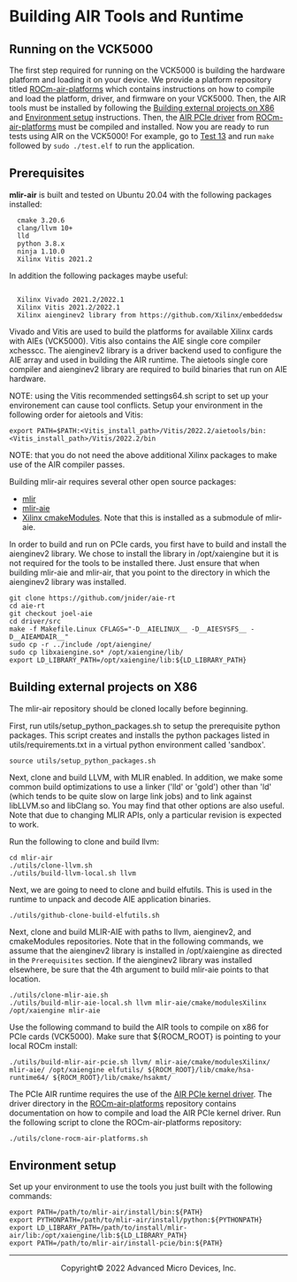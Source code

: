 # Building AIR Tools and Runtime

## Running on the VCK5000

The first step required for running on the VCK5000 is building the hardware platform and loading it on your device. We provide a platform repository titled [ROCm-air-platforms](https://github.com/Xilinx/ROCm-air-platforms) which contains instructions on how to compile and load the platform, driver, and firmware on your VCK5000. Then, the AIR tools must be installed by following the [Building external projects on X86](#building-external-projects-on-X86) and [Environment setup](#environment-setup) instructions. Then, the [AIR PCIe driver](https://github.com/Xilinx/ROCm-air-platforms/tree/main/driver) from [ROCm-air-platforms](https://github.com/Xilinx/ROCm-air-platforms) must be compiled and installed. Now you are ready to run tests using AIR on the VCK5000! For example, go to [Test 13](test/13_mb_add_one) and run `make` followed by `sudo ./test.elf` to run the application.


## Prerequisites

**mlir-air** is built and tested on Ubuntu 20.04 with the following packages installed:
```
  cmake 3.20.6
  clang/llvm 10+
  lld
  python 3.8.x
  ninja 1.10.0
  Xilinx Vitis 2021.2 
```

In addition the following packages maybe useful: 

```

  Xilinx Vivado 2021.2/2022.1
  Xilinx Vitis 2021.2/2022.1
  Xilinx aienginev2 library from https://github.com/Xilinx/embeddedsw

```
Vivado and Vitis are used to build the platforms for available Xilinx cards with AIEs (VCK5000). Vitis also contains the AIE single core compiler xchesscc. The aienginev2 library is a driver backend used to configure the AIE array and used in building the AIR runtime. The aietools single core compiler and aienginev2 library are required to build binaries that run on AIE hardware.

NOTE: using the Vitis recommended settings64.sh script to set up your environement can cause tool conflicts. Setup your environment in the following order for aietools and Vitis:

```
export PATH=$PATH:<Vitis_install_path>/Vitis/2022.2/aietools/bin:<Vitis_install_path>/Vitis/2022.2/bin
```

NOTE: that you do not need the above additional Xilinx packages to make use of the AIR compiler passes. 

Building mlir-air requires several other open source packages:
  - [mlir](https://github.com/llvm/llvm-project/tree/main/mlir)
  - [mlir-aie](https://github.com/Xilinx/mlir-aie)
  - [Xilinx cmakeModules](https://github.com/Xilinx/cmakeModules). Note that this is installed as a submodule of mlir-aie.

In order to build and run on PCIe cards, you first have to build and install the aienginev2 library. We chose to install the library in /opt/xaiengine but it is not required for the tools to be installed there. Just ensure that when building mlir-aie and mlir-air, that you point to the directory in which the aienginev2 library was installed.

```
git clone https://github.com/jnider/aie-rt
cd aie-rt
git checkout joel-aie
cd driver/src
make -f Makefile.Linux CFLAGS="-D__AIELINUX__ -D__AIESYSFS__ -D__AIEAMDAIR__"
sudo cp -r ../include /opt/aiengine/
sudo cp libxaiengine.so* /opt/xaiengine/lib/
export LD_LIBRARY_PATH=/opt/xaiengine/lib:${LD_LIBRARY_PATH}
```

## Building external projects on X86

The mlir-air repository should be cloned locally before beginning. 

First, run utils/setup_python_packages.sh to setup the prerequisite python packages. This script creates and installs the python packages listed in utils/requirements.txt in a virtual python environment called 'sandbox'.

```
source utils/setup_python_packages.sh
```

Next, clone and build LLVM, with MLIR enabled. In addition, we make some common build optimizations to use a linker ('lld' or 'gold') other than 'ld' (which tends to be quite slow on large link jobs) and to link against libLLVM.so and libClang so. You may find that other options are also useful. Note that due to changing MLIR APIs, only a particular revision is expected to work.

Run the following to clone and build llvm:

```
cd mlir-air
./utils/clone-llvm.sh
./utils/build-llvm-local.sh llvm
```

Next, we are going to need to clone and build elfutils. This is used in the runtime to unpack and decode AIE application binaries. 
```
./utils/github-clone-build-elfutils.sh
```

Next, clone and build MLIR-AIE with paths to llvm, aienginev2, and cmakeModules repositories. Note that in the following commands, we assume that the aienginev2 library is installed in /opt/xaiengine as directed in the `Prerequisites` section. If the aienginev2 library was installed elsewhere, be sure that the 4th argument to build mlir-aie points to that location. 

```
./utils/clone-mlir-aie.sh
./utils/build-mlir-aie-local.sh llvm mlir-aie/cmake/modulesXilinx /opt/xaiengine mlir-aie
```

Use the following command to build the AIR tools to compile on x86 for PCIe cards (VCK5000). Make sure that ${ROCM\_ROOT} is pointing to your local ROCm install:

```
./utils/build-mlir-air-pcie.sh llvm/ mlir-aie/cmake/modulesXilinx/ mlir-aie/ /opt/xaiengine elfutils/ ${ROCM_ROOT}/lib/cmake/hsa-runtime64/ ${ROCM_ROOT}/lib/cmake/hsakmt/
```

The PCIe AIR runtime requires the use of the [AIR PCIe kernel driver](https://github.com/Xilinx/ROCm-air-platforms/tree/main/driver). The driver directory in the [ROCm-air-platforms](https://github.com/Xilinx/ROCm-air-platforms) repository contains documentation on how to compile and load the AIR PCIe kernel driver. Run the following script to clone the ROCm-air-platforms repository:

```
./utils/clone-rocm-air-platforms.sh
```

## Environment setup

Set up your environment to use the tools you just built with the following commands:

```
export PATH=/path/to/mlir-air/install/bin:${PATH}
export PYTHONPATH=/path/to/mlir-air/install/python:${PYTHONPATH}
export LD_LIBRARY_PATH=/path/to/install/mlir-air/lib:/opt/xaiengine/lib:${LD_LIBRARY_PATH}
export PATH=/path/to/mlir-air/install-pcie/bin:${PATH}
```

-----

<p align="center">Copyright&copy; 2022 Advanced Micro Devices, Inc.</p>
